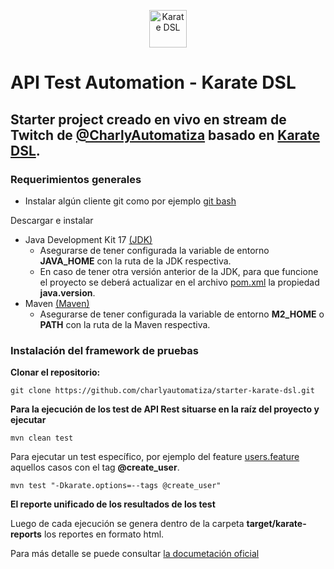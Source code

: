 <p align="center">
    <a href="https://karatelabs.github.io/karate/">
        <img alt="Karate DSL" src="https://raw.githubusercontent.com/karatelabs/karate/v0.9.6/karate-core/src/main/resources/res/karate-logo.svg" height="60" width="60" style="max-width: 100%;">
    </a>
</p>

# API Test Automation - Karate DSL
## Starter project creado en vivo en stream de Twitch de [@CharlyAutomatiza](https://www.twitch.tv/charlyautomatiza) basado en [Karate DSL](https://karatelabs.github.io/karate/).

### Requerimientos generales

- Instalar algún cliente git como por ejemplo [git bash](https://git-scm.com/downloads) 

Descargar e instalar

- Java Development Kit 17 [(JDK)](https://www.oracle.com/technetwork/java/javase/downloads/jdk8-downloads-2133155.html)
    - Asegurarse de tener configurada la variable de entorno **JAVA_HOME** con la ruta de la JDK respectiva.
    - En caso de tener otra versión anterior de la JDK, para que funcione el proyecto se deberá actualizar en el archivo [pom.xml](pom.xml) la propiedad **java.version**.
- Maven [(Maven)](https://maven.apache.org/download.cgi)
    - Asegurarse de tener configurada la variable de entorno **M2_HOME** o **PATH** con la ruta de la Maven respectiva.

### Instalación del framework de pruebas

**Clonar el repositorio:**

    git clone https://github.com/charlyautomatiza/starter-karate-dsl.git

**Para la ejecución de los test de API Rest situarse en la raíz del proyecto y ejecutar**

    mvn clean test

Para ejecutar un test específico, por ejemplo del feature [users.feature](src\test\java\examples\users\users.feature) aquellos casos con el tag **@create_user**.

    mvn test "-Dkarate.options=--tags @create_user"


**El reporte unificado de los resultados de los test**

Luego de cada ejecución se genera dentro de la carpeta **target/karate-reports** los reportes en formato html.

Para más detalle se puede consultar [la documetación oficial](https://karatelabs.github.io/karate/#test-reports)

